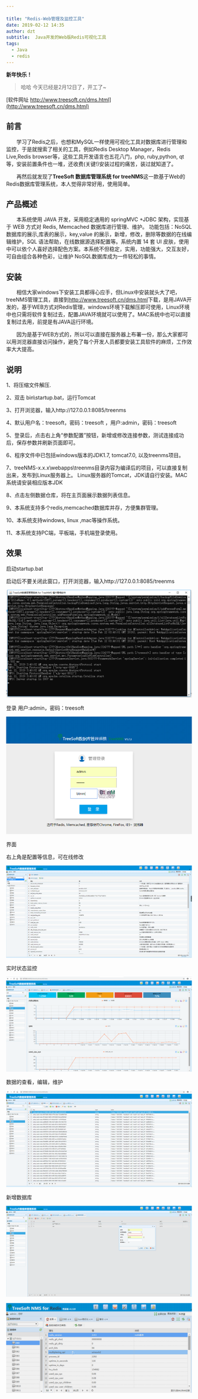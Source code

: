 ```yaml
---

title: "Redis-Web管理及监控工具"
date: 2019-02-12 14:35
author: dzt
subtitle:  Java开发的Web版Redis可视化工具
tags:
  - Java
  - redis
---
```



**新年快乐！**
> 哈哈 今天已经是2月12日了，开工了~



[软件网址 http://www.treesoft.cn/dms.html](http://www.treesoft.cn/dms.html)




## 前言

　　学习了Redis之后，也想和MySQL一样使用可视化工具对数据库进行管理和监控，于是就搜索了相关的工具，例如Redis Desktop Manager，Redis Live,Redis browser等，这些工具开发语言也五花八门，php, ruby,python, qt等，安装前置条件也一堆，还收费(关键!)安装过程的痛苦，装过就知道了。

　　再然后就发现了**TreeSoft 数据库管理系统 for treeNMS**这一款基于Web的Redis数据库管理系统，本人觉得非常好用，使用简单。



## 产品概述

　　本系统使用 JAVA 开发，采用稳定通用的 springMVC +JDBC 架构，实现基于 WEB 方式对 Redis, Memcached 数据库进行管理、维护。 功能包括：NoSQL 数据库的展示,库表的展示，key,value 的展示，新增，修改，删除等数据的在线编辑维护，SQL 语法帮助，在线数据源选择配置等。系统内置 14 套 UI 皮肤，使用中可以依个人喜好选择配色方案。本系统不但稳定，实用，功能强大，交互友好，可自由组合各种色彩，让维护 NoSQL数据库成为一件轻松的事情。



## 安装

　　相信大家windows下安装工具都得心应手，但Linux中安装就头大了吧，treeNMS管理工具，直接到<http://www.treesoft.cn/dms.html>下载，是用JAVA开发的，基于WEB方式对Redis管理，windows环境下载解压即可使用，Linux环境中也只需将软件复制过去，配置JAVA环境就可以使用了。MAC系统中也可以直接复制过去用，前提是有JAVA运行环境。

　　因为是基于WEB方式的，所以可以直接在服务器上布署一份，那么大家都可以用浏览器直接访问操作，避免了每个开发人员都要安装工具软件的麻烦，工作效率大大提高。



## 说明

1、将压缩文件解压.

2、双击 bin\startup.bat，运行Tomcat

3、打开浏览器，输入http://127.0.0.1:8085/treenms

4、默认用户名：treesoft，密码：treesoft ，用户:admin，密码：treesoft

5、登录后，点击右上角“参数配置”按钮，新增或修改连接参数，测试连接成功后，保存参数并刷新页面即可。

6、程序文件中已包括windows版本的JDK1.7, tomcat7.0, 以及treenms项目。

7、treeNMS-x.x.x\webapps\treenms目录内容为编译后的项目，可以直接复制出来，发布到Linux服务器上。
   Linux服务器的Tomcat，JDK请自行安装。MAC系统请安装相应版本JDK

8、点击左侧数据仓库，将在主页面展示数据列表信息。

9、本系统支持多个redis,memcached数据库并存，方便集群管理。

10、本系统支持windows, linux ,mac等操作系统。

11、本系统支持PC端，平板端，手机端登录使用。



## 效果

启动startup.bat 

启动后不要关闭此窗口，打开浏览器，输入http://127.0.0.1:8085/treenms

![](https://raw.githubusercontent.com/yanshigou/yanshigou.github.io/master/img/t/TreeNMS1.png)

登录   用户:admin，密码：treesoft

![](https://raw.githubusercontent.com/yanshigou/yanshigou.github.io/master/img/t/TreeNMS2.png)

界面

右上角是配置等信息，可在线修改

![](https://raw.githubusercontent.com/yanshigou/yanshigou.github.io/master/img/t/TreeNMS3.png)

实时状态监控

![](https://raw.githubusercontent.com/yanshigou/yanshigou.github.io/master/img/t/TreeNMS4.png)

数据的查看，编辑，维护

![](https://raw.githubusercontent.com/yanshigou/yanshigou.github.io/master/img/t/TreeNMS5.png)

新增数据库

![](https://raw.githubusercontent.com/yanshigou/yanshigou.github.io/master/img/t/TreeNMS6.png)

![](https://raw.githubusercontent.com/yanshigou/yanshigou.github.io/master/img/t/TreeNMS.gif)